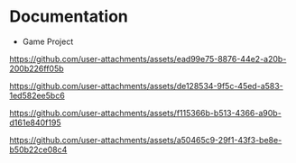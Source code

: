 # Documentation

- Game Project

  

https://github.com/user-attachments/assets/ead99e75-8876-44e2-a20b-200b226ff05b



https://github.com/user-attachments/assets/de128534-9f5c-45ed-a583-1ed582ee5bc6



https://github.com/user-attachments/assets/f115366b-b513-4366-a90b-d161e840f195



https://github.com/user-attachments/assets/a50465c9-29f1-43f3-be8e-b50b22ce08c4

